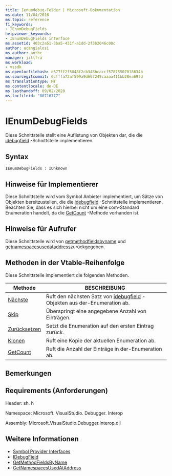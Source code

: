 ```yaml
---
title: Ienumdebug-Felder | Microsoft-Dokumentation
ms.date: 11/04/2016
ms.topic: reference
f1_keywords:
- IEnumDebugFields
helpviewer_keywords:
- IEnumDebugFields interface
ms.assetid: 403c2a51-3ba5-431f-a1dd-2f3b2046c00c
author: acangialosi
ms.author: anthc
manager: jillfra
ms.workload:
- vssdk
ms.openlocfilehash: d577ff2f5848f2cb348bcaccf57875507018634b
ms.sourcegitcommit: 6cfffa72af599a9d667249caaaa411bb28ea69fd
ms.translationtype: MT
ms.contentlocale: de-DE
ms.lasthandoff: 09/02/2020
ms.locfileid: "80716777"
---
```

# <a name="ienumdebugfields"></a>IEnumDebugFields
Diese Schnittstelle stellt eine Auflistung von Objekten dar, die die [idebugfield](../../../extensibility/debugger/reference/idebugfield.md) -Schnittstelle implementieren.

## <a name="syntax"></a>Syntax

```
IEnumDebugFields : IUnknown
```

## <a name="notes-for-implementers"></a>Hinweise für Implementierer
 Diese Schnittstelle wird vom Symbol Anbieter implementiert, um Sätze von Objekten bereitzustellen, die die [idebugfield](../../../extensibility/debugger/reference/idebugfield.md) -Schnittstelle implementieren. Beachten Sie, dass es sich hierbei nicht um eine com-Standard Enumeration handelt, da die [GetCount](../../../extensibility/debugger/reference/ienumdebugfields-getcount.md) -Methode vorhanden ist.

## <a name="notes-for-callers"></a>Hinweise für Aufrufer
 Diese Schnittstelle wird von [getmethodfieldsbyname](../../../extensibility/debugger/reference/idebugsymbolprovider-getmethodfieldsbyname.md) und [getnamespacesusedataddress](../../../extensibility/debugger/reference/idebugsymbolprovider-getnamespacesusedataddress.md)zurückgegeben.

## <a name="methods-in-vtable-order"></a>Methoden in der Vtable-Reihenfolge
 Diese Schnittstelle implementiert die folgenden Methoden.

|Methode|BESCHREIBUNG|
|------------|-----------------|
|[Nächste](../../../extensibility/debugger/reference/ienumdebugfields-next.md)|Ruft den nächsten Satz von [idebugfield](../../../extensibility/debugger/reference/idebugfield.md) -Objekten aus der-Enumeration ab.|
|[Skip](../../../extensibility/debugger/reference/ienumdebugfields-skip.md)|Überspringt eine angegebene Anzahl von Einträgen.|
|[Zurücksetzen](../../../extensibility/debugger/reference/ienumdebugfields-reset.md)|Setzt die Enumeration auf den ersten Eintrag zurück.|
|[Klonen](../../../extensibility/debugger/reference/ienumdebugfields-clone.md)|Ruft eine Kopie der aktuellen Enumeration ab.|
|[GetCount](../../../extensibility/debugger/reference/ienumdebugfields-getcount.md)|Ruft die Anzahl der Einträge in der-Enumeration ab.|

## <a name="remarks"></a>Bemerkungen

## <a name="requirements"></a>Requirements (Anforderungen)
 Header: sh. h

 Namespace: Microsoft. VisualStudio. Debugger. Interop

 Assembly: Microsoft.VisualStudio.Debugger.Interop.dll

## <a name="see-also"></a>Weitere Informationen
- [Symbol Provider Interfaces](../../../extensibility/debugger/reference/symbol-provider-interfaces.md)
- [IDebugField](../../../extensibility/debugger/reference/idebugfield.md)
- [GetMethodFieldsByName](../../../extensibility/debugger/reference/idebugsymbolprovider-getmethodfieldsbyname.md)
- [GetNamespacesUsedAtAddress](../../../extensibility/debugger/reference/idebugsymbolprovider-getnamespacesusedataddress.md)
